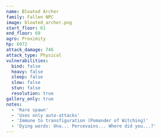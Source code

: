 ```yaml
---
name: Bloated Archer
family: Fallen NPC
image: bloated_archer.png
start_floor: 61
end_floor: 69
agro: Proximity
hp: 6972
attack_damage: 746
attack_type: Physical
vulnerabilities:
  bind: false
  heavy: false
  sleep: false
  slow: false
  stun: false
  resolution: true
gallery_only: true
notes:
  - 'Rare spawn'
  - 'Uses only auto-attacks'
  - 'Immune to transfiguration (Pomander of Witching)'
  - 'Dying words: Una... Percevains... Where did you...?'
---
```

